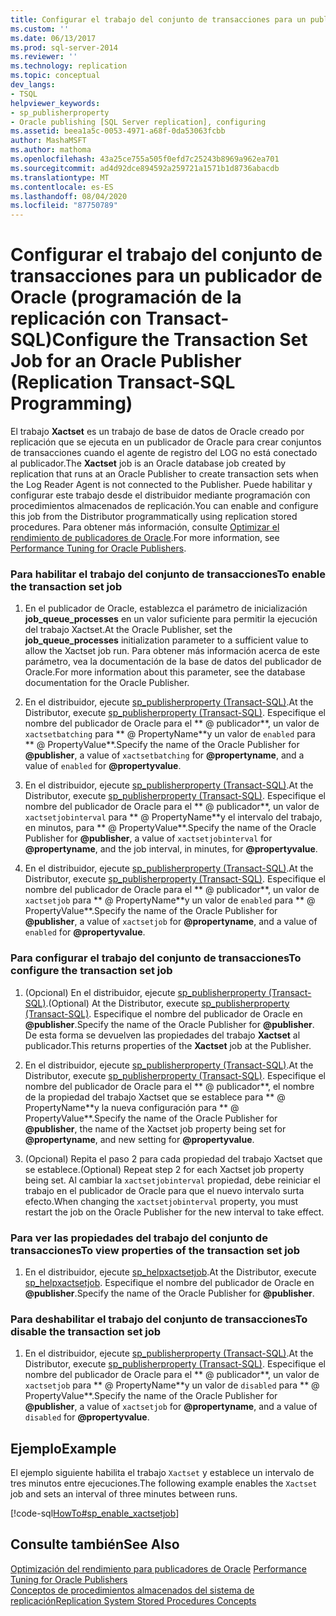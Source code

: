 ```yaml
---
title: Configurar el trabajo del conjunto de transacciones para un publicador de Oracle (programación de la replicación con Transact-SQL) | Microsoft Docs
ms.custom: ''
ms.date: 06/13/2017
ms.prod: sql-server-2014
ms.reviewer: ''
ms.technology: replication
ms.topic: conceptual
dev_langs:
- TSQL
helpviewer_keywords:
- sp_publisherproperty
- Oracle publishing [SQL Server replication], configuring
ms.assetid: beea1a5c-0053-4971-a68f-0da53063fcbb
author: MashaMSFT
ms.author: mathoma
ms.openlocfilehash: 43a25ce755a505f0efd7c25243b8969a962ea701
ms.sourcegitcommit: ad4d92dce894592a259721a1571b1d8736abacdb
ms.translationtype: MT
ms.contentlocale: es-ES
ms.lasthandoff: 08/04/2020
ms.locfileid: "87750789"
---
```

# <a name="configure-the-transaction-set-job-for-an-oracle-publisher-replication-transact-sql-programming"></a><span data-ttu-id="edc39-102">Configurar el trabajo del conjunto de transacciones para un publicador de Oracle (programación de la replicación con Transact-SQL)</span><span class="sxs-lookup"><span data-stu-id="edc39-102">Configure the Transaction Set Job for an Oracle Publisher (Replication Transact-SQL Programming)</span></span>
  <span data-ttu-id="edc39-103">El trabajo **Xactset** es un trabajo de base de datos de Oracle creado por replicación que se ejecuta en un publicador de Oracle para crear conjuntos de transacciones cuando el agente de registro del LOG no está conectado al publicador.</span><span class="sxs-lookup"><span data-stu-id="edc39-103">The **Xactset** job is an Oracle database job created by replication that runs at an Oracle Publisher to create transaction sets when the Log Reader Agent is not connected to the Publisher.</span></span> <span data-ttu-id="edc39-104">Puede habilitar y configurar este trabajo desde el distribuidor mediante programación con procedimientos almacenados de replicación.</span><span class="sxs-lookup"><span data-stu-id="edc39-104">You can enable and configure this job from the Distributor programmatically using replication stored procedures.</span></span> <span data-ttu-id="edc39-105">Para obtener más información, consulte [Optimizar el rendimiento de publicadores de Oracle](../non-sql/performance-tuning-for-oracle-publishers.md).</span><span class="sxs-lookup"><span data-stu-id="edc39-105">For more information, see [Performance Tuning for Oracle Publishers](../non-sql/performance-tuning-for-oracle-publishers.md).</span></span>  
  
### <a name="to-enable-the-transaction-set-job"></a><span data-ttu-id="edc39-106">Para habilitar el trabajo del conjunto de transacciones</span><span class="sxs-lookup"><span data-stu-id="edc39-106">To enable the transaction set job</span></span>  
  
1.  <span data-ttu-id="edc39-107">En el publicador de Oracle, establezca el parámetro de inicialización **job_queue_processes** en un valor suficiente para permitir la ejecución del trabajo Xactset.</span><span class="sxs-lookup"><span data-stu-id="edc39-107">At the Oracle Publisher, set the **job_queue_processes** initialization parameter to a sufficient value to allow the Xactset job run.</span></span> <span data-ttu-id="edc39-108">Para obtener más información acerca de este parámetro, vea la documentación de la base de datos del publicador de Oracle.</span><span class="sxs-lookup"><span data-stu-id="edc39-108">For more information about this parameter, see the database documentation for the Oracle Publisher.</span></span>  
  
2.  <span data-ttu-id="edc39-109">En el distribuidor, ejecute [sp_publisherproperty &#40;Transact-SQL&#41;](/sql/relational-databases/system-stored-procedures/sp-publisherproperty-transact-sql).</span><span class="sxs-lookup"><span data-stu-id="edc39-109">At the Distributor, execute [sp_publisherproperty &#40;Transact-SQL&#41;](/sql/relational-databases/system-stored-procedures/sp-publisherproperty-transact-sql).</span></span> <span data-ttu-id="edc39-110">Especifique el nombre del publicador de Oracle para el \*\* \@ publicador**, un valor de `xactsetbatching` para \*\* \@ PropertyName**y un valor de `enabled` para \*\* \@ PropertyValue\*\*.</span><span class="sxs-lookup"><span data-stu-id="edc39-110">Specify the name of the Oracle Publisher for **\@publisher**, a value of `xactsetbatching` for **\@propertyname**, and a value of `enabled` for **\@propertyvalue**.</span></span>  
  
3.  <span data-ttu-id="edc39-111">En el distribuidor, ejecute [sp_publisherproperty &#40;Transact-SQL&#41;](/sql/relational-databases/system-stored-procedures/sp-publisherproperty-transact-sql).</span><span class="sxs-lookup"><span data-stu-id="edc39-111">At the Distributor, execute [sp_publisherproperty &#40;Transact-SQL&#41;](/sql/relational-databases/system-stored-procedures/sp-publisherproperty-transact-sql).</span></span> <span data-ttu-id="edc39-112">Especifique el nombre del publicador de Oracle para el \*\* \@ publicador**, un valor de `xactsetjobinterval` para \*\* \@ PropertyName**y el intervalo del trabajo, en minutos, para \*\* \@ PropertyValue\*\*.</span><span class="sxs-lookup"><span data-stu-id="edc39-112">Specify the name of the Oracle Publisher for **\@publisher**, a value of `xactsetjobinterval` for **\@propertyname**, and the job interval, in minutes, for **\@propertyvalue**.</span></span>  
  
4.  <span data-ttu-id="edc39-113">En el distribuidor, ejecute [sp_publisherproperty &#40;Transact-SQL&#41;](/sql/relational-databases/system-stored-procedures/sp-publisherproperty-transact-sql).</span><span class="sxs-lookup"><span data-stu-id="edc39-113">At the Distributor, execute [sp_publisherproperty &#40;Transact-SQL&#41;](/sql/relational-databases/system-stored-procedures/sp-publisherproperty-transact-sql).</span></span> <span data-ttu-id="edc39-114">Especifique el nombre del publicador de Oracle para el \*\* \@ publicador**, un valor de `xactsetjob` para \*\* \@ PropertyName**y un valor de `enabled` para \*\* \@ PropertyValue\*\*.</span><span class="sxs-lookup"><span data-stu-id="edc39-114">Specify the name of the Oracle Publisher for **\@publisher**, a value of `xactsetjob` for **\@propertyname**, and a value of `enabled` for **\@propertyvalue**.</span></span>  
  
### <a name="to-configure-the-transaction-set-job"></a><span data-ttu-id="edc39-115">Para configurar el trabajo del conjunto de transacciones</span><span class="sxs-lookup"><span data-stu-id="edc39-115">To configure the transaction set job</span></span>  
  
1.  <span data-ttu-id="edc39-116">(Opcional) En el distribuidor, ejecute [sp_publisherproperty &#40;Transact-SQL&#41;](/sql/relational-databases/system-stored-procedures/sp-publisherproperty-transact-sql).</span><span class="sxs-lookup"><span data-stu-id="edc39-116">(Optional) At the Distributor, execute [sp_publisherproperty &#40;Transact-SQL&#41;](/sql/relational-databases/system-stored-procedures/sp-publisherproperty-transact-sql).</span></span> <span data-ttu-id="edc39-117">Especifique el nombre del publicador de Oracle en **\@publisher**.</span><span class="sxs-lookup"><span data-stu-id="edc39-117">Specify the name of the Oracle Publisher for **\@publisher**.</span></span> <span data-ttu-id="edc39-118">De esta forma se devuelven las propiedades del trabajo **Xactset** al publicador.</span><span class="sxs-lookup"><span data-stu-id="edc39-118">This returns properties of the **Xactset** job at the Publisher.</span></span>  
  
2.  <span data-ttu-id="edc39-119">En el distribuidor, ejecute [sp_publisherproperty &#40;Transact-SQL&#41;](/sql/relational-databases/system-stored-procedures/sp-publisherproperty-transact-sql).</span><span class="sxs-lookup"><span data-stu-id="edc39-119">At the Distributor, execute [sp_publisherproperty &#40;Transact-SQL&#41;](/sql/relational-databases/system-stored-procedures/sp-publisherproperty-transact-sql).</span></span> <span data-ttu-id="edc39-120">Especifique el nombre del publicador de Oracle para el \*\* \@ publicador**, el nombre de la propiedad del trabajo Xactset que se establece para \*\* \@ PropertyName**y la nueva configuración para \*\* \@ PropertyValue\*\*.</span><span class="sxs-lookup"><span data-stu-id="edc39-120">Specify the name of the Oracle Publisher for **\@publisher**, the name of the Xactset job property being set for **\@propertyname**, and new setting for **\@propertyvalue**.</span></span>  
  
3.  <span data-ttu-id="edc39-121">(Opcional) Repita el paso 2 para cada propiedad del trabajo Xactset que se establece.</span><span class="sxs-lookup"><span data-stu-id="edc39-121">(Optional) Repeat step 2 for each Xactset job property being set.</span></span> <span data-ttu-id="edc39-122">Al cambiar la `xactsetjobinterval` propiedad, debe reiniciar el trabajo en el publicador de Oracle para que el nuevo intervalo surta efecto.</span><span class="sxs-lookup"><span data-stu-id="edc39-122">When changing the `xactsetjobinterval` property, you must restart the job on the Oracle Publisher for the new interval to take effect.</span></span>  
  
### <a name="to-view-properties-of-the-transaction-set-job"></a><span data-ttu-id="edc39-123">Para ver las propiedades del trabajo del conjunto de transacciones</span><span class="sxs-lookup"><span data-stu-id="edc39-123">To view properties of the transaction set job</span></span>  
  
1.  <span data-ttu-id="edc39-124">En el distribuidor, ejecute [sp_helpxactsetjob](/sql/relational-databases/system-stored-procedures/sp-helpxactsetjob-transact-sql).</span><span class="sxs-lookup"><span data-stu-id="edc39-124">At the Distributor, execute [sp_helpxactsetjob](/sql/relational-databases/system-stored-procedures/sp-helpxactsetjob-transact-sql).</span></span> <span data-ttu-id="edc39-125">Especifique el nombre del publicador de Oracle en **\@publisher**.</span><span class="sxs-lookup"><span data-stu-id="edc39-125">Specify the name of the Oracle Publisher for **\@publisher**.</span></span>  
  
### <a name="to-disable-the-transaction-set-job"></a><span data-ttu-id="edc39-126">Para deshabilitar el trabajo del conjunto de transacciones</span><span class="sxs-lookup"><span data-stu-id="edc39-126">To disable the transaction set job</span></span>  
  
1.  <span data-ttu-id="edc39-127">En el distribuidor, ejecute [sp_publisherproperty &#40;Transact-SQL&#41;](/sql/relational-databases/system-stored-procedures/sp-publisherproperty-transact-sql).</span><span class="sxs-lookup"><span data-stu-id="edc39-127">At the Distributor, execute [sp_publisherproperty &#40;Transact-SQL&#41;](/sql/relational-databases/system-stored-procedures/sp-publisherproperty-transact-sql).</span></span> <span data-ttu-id="edc39-128">Especifique el nombre del publicador de Oracle para el \*\* \@ publicador**, un valor de `xactsetjob` para \*\* \@ PropertyName**y un valor de `disabled` para \*\* \@ PropertyValue\*\*.</span><span class="sxs-lookup"><span data-stu-id="edc39-128">Specify the name of the Oracle Publisher for **\@publisher**, a value of `xactsetjob` for **\@propertyname**, and a value of `disabled` for **\@propertyvalue**.</span></span>  
  
## <a name="example"></a><span data-ttu-id="edc39-129">Ejemplo</span><span class="sxs-lookup"><span data-stu-id="edc39-129">Example</span></span>  
 <span data-ttu-id="edc39-130">El ejemplo siguiente habilita el trabajo `Xactset` y establece un intervalo de tres minutos entre ejecuciones.</span><span class="sxs-lookup"><span data-stu-id="edc39-130">The following example enables the `Xactset` job and sets an interval of three minutes between runs.</span></span>  
  
 [!code-sql[HowTo#sp_enable_xactsetjob](../../../snippets/tsql/SQL15/replication/howto/tsql/enablexactsetjob.sql#sp_enable_xactsetjob)]  
  
## <a name="see-also"></a><span data-ttu-id="edc39-131">Consulte también</span><span class="sxs-lookup"><span data-stu-id="edc39-131">See Also</span></span>  
 <span data-ttu-id="edc39-132">[Optimización del rendimiento para publicadores de Oracle](../non-sql/performance-tuning-for-oracle-publishers.md) </span><span class="sxs-lookup"><span data-stu-id="edc39-132">[Performance Tuning for Oracle Publishers](../non-sql/performance-tuning-for-oracle-publishers.md) </span></span>  
 [<span data-ttu-id="edc39-133">Conceptos de procedimientos almacenados del sistema de replicación</span><span class="sxs-lookup"><span data-stu-id="edc39-133">Replication System Stored Procedures Concepts</span></span>](../concepts/replication-system-stored-procedures-concepts.md)  
  
  
